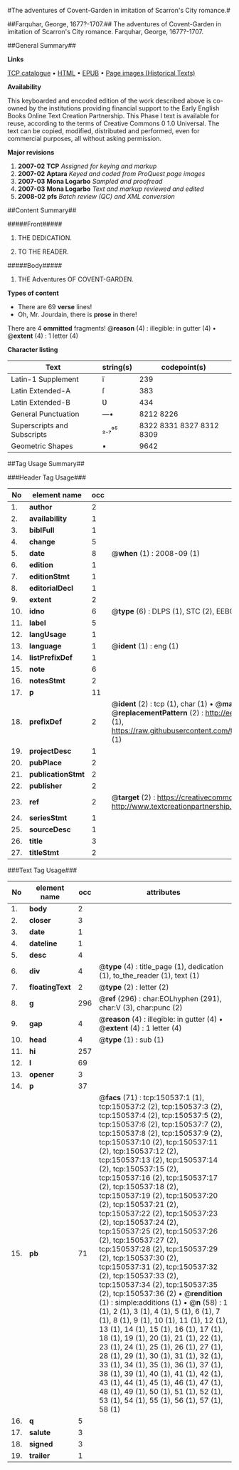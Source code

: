 #The adventures of Covent-Garden in imitation of Scarron's City romance.#

##Farquhar, George, 1677?-1707.##
The adventures of Covent-Garden in imitation of Scarron's City romance.
Farquhar, George, 1677?-1707.

##General Summary##

**Links**

[TCP catalogue](http://www.ota.ox.ac.uk/tcp/)  • 
[HTML](http://tei.it.ox.ac.uk/tcp/Texts-HTML/free/A75/A75906.html)  • 
[EPUB](http://tei.it.ox.ac.uk/tcp/Texts-EPUB/free/A75/A75906.epub) • 
[Page images (Historical Texts)](https://data.historicaltexts.jisc.ac.uk/view?pubId=eebo-36272354e&pageId=eebo-36272354e-150537-1)

**Availability**

This keyboarded and encoded edition of the
	       work described above is co-owned by the institutions
	       providing financial support to the Early English Books
	       Online Text Creation Partnership. This Phase I text is
	       available for reuse, according to the terms of Creative
	       Commons 0 1.0 Universal. The text can be copied,
	       modified, distributed and performed, even for
	       commercial purposes, all without asking permission.

**Major revisions**

1. __2007-02__ __TCP__ *Assigned for keying and markup*
1. __2007-02__ __Aptara__ *Keyed and coded from ProQuest page images*
1. __2007-03__ __Mona Logarbo__ *Sampled and proofread*
1. __2007-03__ __Mona Logarbo__ *Text and markup reviewed and edited*
1. __2008-02__ __pfs__ *Batch review (QC) and XML conversion*

##Content Summary##

#####Front#####

1. THE
DEDICATION.

1. TO THE
READER.

#####Body#####

1. THE
Adventures
OF
COVENT-GARDEN.

**Types of content**

  * There are 69 **verse** lines!
  * Oh, Mr. Jourdain, there is **prose** in there!

There are 4 **ommitted** fragments! 
 @__reason__ (4) : illegible: in gutter (4)  •  @__extent__ (4) : 1 letter (4)

**Character listing**


|Text|string(s)|codepoint(s)|
|---|---|---|
|Latin-1 Supplement|ï|239|
|Latin Extended-A|ſ|383|
|Latin Extended-B|Ʋ|434|
|General Punctuation|—•|8212 8226|
|Superscripts             and Subscripts|₂₋₇⁸⁵|8322 8331 8327 8312 8309|
|Geometric Shapes|▪|9642|

##Tag Usage Summary##

###Header Tag Usage###

|No|element name|occ|attributes|
|---|---|---|---|
|1.|__author__|2||
|2.|__availability__|1||
|3.|__biblFull__|1||
|4.|__change__|5||
|5.|__date__|8| @__when__ (1) : 2008-09 (1)|
|6.|__edition__|1||
|7.|__editionStmt__|1||
|8.|__editorialDecl__|1||
|9.|__extent__|2||
|10.|__idno__|6| @__type__ (6) : DLPS (1), STC (2), EEBO-CITATION (1), OCLC (1), VID (1)|
|11.|__label__|5||
|12.|__langUsage__|1||
|13.|__language__|1| @__ident__ (1) : eng (1)|
|14.|__listPrefixDef__|1||
|15.|__note__|6||
|16.|__notesStmt__|2||
|17.|__p__|11||
|18.|__prefixDef__|2| @__ident__ (2) : tcp (1), char (1)  •  @__matchPattern__ (2) : ([0-9\-]+):([0-9IVX]+) (1), (.+) (1)  •  @__replacementPattern__ (2) : http://eebo.chadwyck.com/downloadtiff?vid=$1&page=$2 (1), https://raw.githubusercontent.com/textcreationpartnership/Texts/master/tcpchars.xml#$1 (1)|
|19.|__projectDesc__|1||
|20.|__pubPlace__|2||
|21.|__publicationStmt__|2||
|22.|__publisher__|2||
|23.|__ref__|2| @__target__ (2) : https://creativecommons.org/publicdomain/zero/1.0/ (1), http://www.textcreationpartnership.org/docs/. (1)|
|24.|__seriesStmt__|1||
|25.|__sourceDesc__|1||
|26.|__title__|3||
|27.|__titleStmt__|2||


###Text Tag Usage###

|No|element name|occ|attributes|
|---|---|---|---|
|1.|__body__|2||
|2.|__closer__|3||
|3.|__date__|1||
|4.|__dateline__|1||
|5.|__desc__|4||
|6.|__div__|4| @__type__ (4) : title_page (1), dedication (1), to_the_reader (1), text (1)|
|7.|__floatingText__|2| @__type__ (2) : letter (2)|
|8.|__g__|296| @__ref__ (296) : char:EOLhyphen (291), char:V (3), char:punc (2)|
|9.|__gap__|4| @__reason__ (4) : illegible: in gutter (4)  •  @__extent__ (4) : 1 letter (4)|
|10.|__head__|4| @__type__ (1) : sub (1)|
|11.|__hi__|257||
|12.|__l__|69||
|13.|__opener__|3||
|14.|__p__|37||
|15.|__pb__|71| @__facs__ (71) : tcp:150537:1 (1), tcp:150537:2 (2), tcp:150537:3 (2), tcp:150537:4 (2), tcp:150537:5 (2), tcp:150537:6 (2), tcp:150537:7 (2), tcp:150537:8 (2), tcp:150537:9 (2), tcp:150537:10 (2), tcp:150537:11 (2), tcp:150537:12 (2), tcp:150537:13 (2), tcp:150537:14 (2), tcp:150537:15 (2), tcp:150537:16 (2), tcp:150537:17 (2), tcp:150537:18 (2), tcp:150537:19 (2), tcp:150537:20 (2), tcp:150537:21 (2), tcp:150537:22 (2), tcp:150537:23 (2), tcp:150537:24 (2), tcp:150537:25 (2), tcp:150537:26 (2), tcp:150537:27 (2), tcp:150537:28 (2), tcp:150537:29 (2), tcp:150537:30 (2), tcp:150537:31 (2), tcp:150537:32 (2), tcp:150537:33 (2), tcp:150537:34 (2), tcp:150537:35 (2), tcp:150537:36 (2)  •  @__rendition__ (1) : simple:additions (1)  •  @__n__ (58) : 1 (1), 2 (1), 3 (1), 4 (1), 5 (1), 6 (1), 7 (1), 8 (1), 9 (1), 10 (1), 11 (1), 12 (1), 13 (1), 14 (1), 15 (1), 16 (1), 17 (1), 18 (1), 19 (1), 20 (1), 21 (1), 22 (1), 23 (1), 24 (1), 25 (1), 26 (1), 27 (1), 28 (1), 29 (1), 30 (1), 31 (1), 32 (1), 33 (1), 34 (1), 35 (1), 36 (1), 37 (1), 38 (1), 39 (1), 40 (1), 41 (1), 42 (1), 43 (1), 44 (1), 45 (1), 46 (1), 47 (1), 48 (1), 49 (1), 50 (1), 51 (1), 52 (1), 53 (1), 54 (1), 55 (1), 56 (1), 57 (1), 58 (1)|
|16.|__q__|5||
|17.|__salute__|3||
|18.|__signed__|3||
|19.|__trailer__|1||

